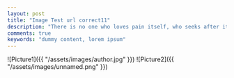 ```yaml
---
layout: post
title: "Image Test url correct11"
description: "There is no one who loves pain itself, who seeks after it and wants to have it, simply because it is pain..."
comments: true
keywords: "dummy content, lorem ipsum"
---
```



![Picture1]({{ "/assets/images/author.jpg" }})
![Picture2]({{ "/assets/images/unnamed.png" }})



